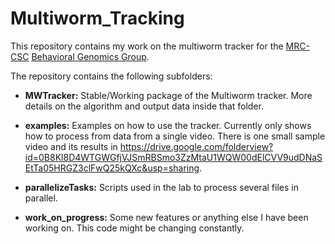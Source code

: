 # Multiworm_Tracking

This repository contains my work on the multiworm tracker for the [MRC-CSC](http://csc.mrc.ac.uk/) [Behavioral Genomics Group](http://behave.csc.mrc.ac.uk/).

The repository contains the following subfolders:

- **MWTracker:** Stable/Working package of the Multiworm tracker. More details on the algorithm and output data inside that folder.
- **examples:** Examples on how to use the tracker. Currently only shows how to process from data from a single video. There is one small sample video and its results in https://drive.google.com/folderview?id=0B8Kl8D4WTGWGfjVJSmRBSmo3ZzMtaU1WQW00dElCVV9udDNaSEtTa05HRGZ3clFwQ25kQXc&usp=sharing.

- **parallelizeTasks:** Scripts used in the lab to process several files in parallel. 
- **work_on_progress:** Some new features or anything else I have been working on. This code might be changing constantly.
